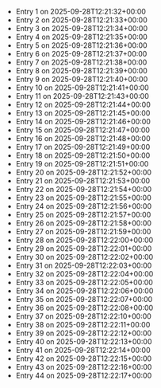 - Entry 1 on 2025-09-28T12:21:32+00:00
- Entry 2 on 2025-09-28T12:21:33+00:00
- Entry 3 on 2025-09-28T12:21:34+00:00
- Entry 4 on 2025-09-28T12:21:35+00:00
- Entry 5 on 2025-09-28T12:21:36+00:00
- Entry 6 on 2025-09-28T12:21:37+00:00
- Entry 7 on 2025-09-28T12:21:38+00:00
- Entry 8 on 2025-09-28T12:21:39+00:00
- Entry 9 on 2025-09-28T12:21:40+00:00
- Entry 10 on 2025-09-28T12:21:41+00:00
- Entry 11 on 2025-09-28T12:21:43+00:00
- Entry 12 on 2025-09-28T12:21:44+00:00
- Entry 13 on 2025-09-28T12:21:45+00:00
- Entry 14 on 2025-09-28T12:21:46+00:00
- Entry 15 on 2025-09-28T12:21:47+00:00
- Entry 16 on 2025-09-28T12:21:48+00:00
- Entry 17 on 2025-09-28T12:21:49+00:00
- Entry 18 on 2025-09-28T12:21:50+00:00
- Entry 19 on 2025-09-28T12:21:51+00:00
- Entry 20 on 2025-09-28T12:21:52+00:00
- Entry 21 on 2025-09-28T12:21:53+00:00
- Entry 22 on 2025-09-28T12:21:54+00:00
- Entry 23 on 2025-09-28T12:21:55+00:00
- Entry 24 on 2025-09-28T12:21:56+00:00
- Entry 25 on 2025-09-28T12:21:57+00:00
- Entry 26 on 2025-09-28T12:21:58+00:00
- Entry 27 on 2025-09-28T12:21:59+00:00
- Entry 28 on 2025-09-28T12:22:00+00:00
- Entry 29 on 2025-09-28T12:22:01+00:00
- Entry 30 on 2025-09-28T12:22:02+00:00
- Entry 31 on 2025-09-28T12:22:03+00:00
- Entry 32 on 2025-09-28T12:22:04+00:00
- Entry 33 on 2025-09-28T12:22:05+00:00
- Entry 34 on 2025-09-28T12:22:06+00:00
- Entry 35 on 2025-09-28T12:22:07+00:00
- Entry 36 on 2025-09-28T12:22:08+00:00
- Entry 37 on 2025-09-28T12:22:10+00:00
- Entry 38 on 2025-09-28T12:22:11+00:00
- Entry 39 on 2025-09-28T12:22:12+00:00
- Entry 40 on 2025-09-28T12:22:13+00:00
- Entry 41 on 2025-09-28T12:22:14+00:00
- Entry 42 on 2025-09-28T12:22:15+00:00
- Entry 43 on 2025-09-28T12:22:16+00:00
- Entry 44 on 2025-09-28T12:22:17+00:00
